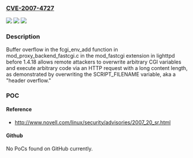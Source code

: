 ### [CVE-2007-4727](https://cve.mitre.org/cgi-bin/cvename.cgi?name=CVE-2007-4727)
![](https://img.shields.io/static/v1?label=Product&message=n%2Fa&color=blue)
![](https://img.shields.io/static/v1?label=Version&message=n%2Fa&color=blue)
![](https://img.shields.io/static/v1?label=Vulnerability&message=n%2Fa&color=brighgreen)

### Description

Buffer overflow in the fcgi_env_add function in mod_proxy_backend_fastcgi.c in the mod_fastcgi extension in lighttpd before 1.4.18 allows remote attackers to overwrite arbitrary CGI variables and execute arbitrary code via an HTTP request with a long content length, as demonstrated by overwriting the SCRIPT_FILENAME variable, aka a "header overflow."

### POC

#### Reference
- http://www.novell.com/linux/security/advisories/2007_20_sr.html

#### Github
No PoCs found on GitHub currently.


